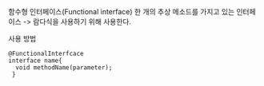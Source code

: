 함수형 인터페이스(Functional interface)
한 개의 추상 메소드를 가지고 있는 인터페이스
-> 람다식을 사용하기 위해 사용한다.

사용 방법
```
@FunctionalInterfcace
interface name{
  void methodName(parameter);
 }
 ```
